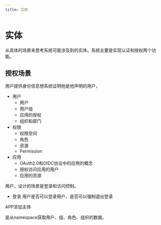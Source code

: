 ```yaml
---
title: 实体
---
```


# 实体

从具体的场景来思考系统可能涉及到的实体。系统主要是实现认证和授权两个功能。

## 授权场景

用户提供身份信息想系统证明他是他声明的用户，

* 用户
  * 用户
  * 用户组
  * 应用的授权
  * 组织和部门
* 权限
  * 权限空间
  * 角色
  * 资源
  * Permission
* 应用
  * OAuth2.0和OIDC协议中的应用的概念
  * 授权访问应用的用户
  * 应用的资源

用户，设计的场景是登录和访问控制。

* 登录 用户是否可以登录用户，是否可以强制退出登录


APP添加主体

是从namespace获取用户、组、角色、组织的数据。
